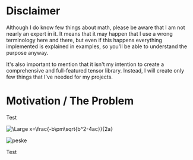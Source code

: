 # Disclaimer

Although I do know few things about math, please be aware that I am not nearly an expert in it. It means that it may 
happen that I use a wrong terminology here and there, but even if this happens everything implemented is explained in 
examples, so you'll be able to understand the purpose anyway.

It's also important to mention that it isn't my intention to create a comprehensive and full-featured tensor library. 
Instead, I will create only few things that I've needed for my projects.

# Motivation / The Problem



Test

![\Large x=\frac{-b\pm\sqrt{b^2-4ac}}{2a}](https://latex.codecogs.com/svg.latex?\Large&space;x=\frac{-b\pm\sqrt{b^2+4ac}}{2a})

![peske](https://latex.codecogs.com/svg.latex?$\frac{{\partial&space;}^2v_G}{{\left(\partial&space;m\right)}^2}\&space;[n*n*n]\to&space;\frac{{\partial&space;}^2v_{Gi}}{\partial&space;m_j\partial&space;m_k}=\frac{{\overline{r}}_i}{{\mu&space;}^2_{Fi}}\frac{\partial&space;{\mu&space;}_{Fi}}{\partial&space;m_j}\frac{\partial&space;{\mu&space;}_{Fi}}{\partial&space;m_k}\left(-\frac{v_j}{{\overline{r}}_j}+\frac{2}{R^2_G}\frac{x_i}{{\mu&space;}_{Fi}}-\frac{v_k}{{\overline{r}}_k}\right)$)

Test